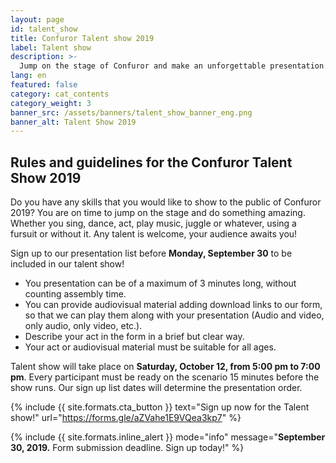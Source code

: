 ```yaml
---
layout: page
id: talent_show
title: Confuror Talent show 2019
label: Talent show
description: >-
  Jump on the stage of Confuror and make an unforgettable presentation. Your audience is waiting for you!
lang: en
featured: false
category: cat_contents
category_weight: 3
banner_src: /assets/banners/talent_show_banner_eng.png
banner_alt: Talent Show 2019
---
```


## Rules and guidelines for the Confuror Talent Show 2019

Do you have any skills that you would like to show to the public of Confuror 2019? You are on time to jump on the stage and do something amazing. Whether you sing, dance, act, play music, juggle or whatever, using a fursuit or without it. Any talent is welcome, your audience awaits you!

Sign up to our presentation list before **Monday, September 30** to be included in our talent show!

- You presentation can be of a maximum of 3 minutes long, without counting assembly time.
- You can provide audiovisual material adding download links to our form, so that we can play them along with your presentation (Audio and video, only audio, only video, etc.).
- Describe your act in the form in a brief but clear way.
- Your act or audiovisual material must be suitable for all ages.

Talent show will take place on **Saturday, October 12, from 5:00 pm to 7:00 pm**. Every participant must be ready on the scenario 15 minutes before the show runs. Our sign up list dates will determine the presentation order.

{%
  include {{ site.formats.cta_button }}
  text="Sign up now for the Talent show!"
  url="https://forms.gle/aZVahe1E9VQea3kp7"
%}

{%
    include {{ site.formats.inline_alert }}
    mode="info"
    message="<strong>September 30, 2019.</strong> Form submission deadline. Sign up today!"
%}